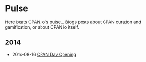 # Pulse

Here beats CPAN.io's pulse... Blogs posts about CPAN curation and
gamification, or about CPAN.io itself.

## 2014

- 2014-08-16 [CPAN Day Opening](2014/08/cpan-day-opening.html)


